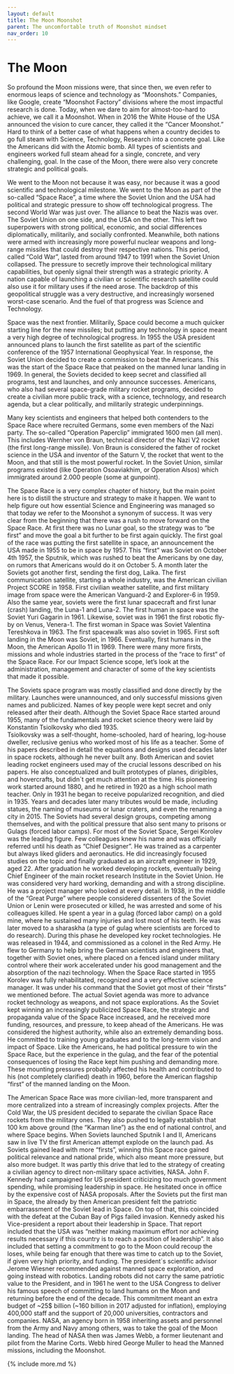 ```yaml
---
layout: default
title: The Moon Moonshot
parent: The uncomfortable truth of Moonshot mindset
nav_order: 10
---
```


# The Moon

So profound the Moon missions were, that since then, we even refer to enormous leaps of science and technology as “Moonshots.” Companies, like Google, create “Moonshot Factory” divisions where the most impactful research is done. Today, when we dare to aim for almost-too-hard to achieve, we call it a Moonshot. When in 2016 the White House of the USA announced the vision to cure cancer, they called it the “Cancer Moonshot.” Hard to think of a better case of what happens when a country decides to go full steam with Science, Technology, Research into a concrete goal. Like the Americans did with the Atomic bomb. All types of scientists and engineers worked full steam ahead for a single, concrete, and very challenging, goal. In the case of the Moon, there were also very concrete strategic and political goals.

We went to the Moon not because it was easy, nor because it was a good scientific and technological milestone. We went to the Moon as part of the so-called “Space Race”, a time where the Soviet Union and the USA had political and strategic pressure to show off technological progress. The second World War was just over. The alliance to beat the Nazis was over. The Soviet Union on one side, and the USA on the other. This left two superpowers with strong political, economic, and social differences diplomatically, militarily, and socially confronted. Meanwhile, both nations were armed with increasingly more powerful nuclear weapons and long-range missiles that could destroy their respective nations. This period, called “Cold War”, lasted from around 1947 to 1991 when the Soviet Union collapsed. The pressure to secretly improve their technological military capabilities, but openly signal their strength was a strategic priority. A nation capable of launching a civilian or scientific research satellite could also use it for military uses if the need arose. The backdrop of this geopolitical struggle was a very destructive, and increasingly worsened worst-case scenario. And the fuel of that progress was Science and Technology.

Space was the next frontier. Militarily, Space could become a much quicker starting line for the new missiles; but putting any technology in space meant a very high degree of technological progress. In 1955 the USA president announced plans to launch the first satellite as part of the scientific conference of the 1957 International Geophysical Year. In response, the Soviet Union decided to create a commission to beat the Americans. This was the start of the Space Race that peaked on the manned lunar landing in 1969. In general, the Soviets decided to keep secret and classified all programs, test and launches, and only announce successes. Americans, who also had several space-grade military rocket programs, decided to create a civilian more public track, with a science, technology, and research agenda, but a clear politically, and militarily strategic underpinnings.

Many key scientists and engineers that helped both contenders to the Space Race where recruited Germans, some even members of the Nazi party. The so-called “Operation Paperclip” immigrated 1600 men (all men). This includes Wernher von Braun, technical director of the Nazi V2 rocket (the first long-range missile). Von Braun is considered the father of rocket science in the USA and inventor of the Saturn V, the rocket that went to the Moon, and that still is the most powerful rocket.  In the Soviet Union, similar programs existed (like Operation Osoaviakhim, or Operation Alsos) which immigrated around 2.000 people (some at gunpoint).

The Space Race is a very complex chapter of history, but the main point here is to distill the structure and strategy to make it happen. We want to help figure out how essential Science and Engineering was managed so that today we refer to the Moonshot a synonym of success. It was very clear from the beginning that there was a rush to move forward on the Space Race. At first there was no Lunar goal, so the strategy was to “be first” and move the goal a bit further to be first again quickly. The first goal of the race was putting the first satellite in space, an announcement the USA made in 1955 to be in space by 1957. This “first” was Soviet on October 4th 1957, the Sputnik, which was rushed to beat the Americans by one day, on rumors that Americans would do it on October 5. A month later the Soviets got another first, sending the first dog, Laika. The first communication satellite, starting a whole industry, was the American civilian Project SCORE in 1958. First civilian weather satellite, and first military image from space were the American Vanguard-2 and Explorer-6 in 1959. Also the same year, soviets were the first lunar spacecraft and first lunar (crash) landing, the Luna-1 and Luna-2. The first human in space was the Soviet Yuri Gagarin in 1961. Likewise, soviet was in 1961 the first robotic fly-by on Venus, Venera-1. The first woman in Space was Soviet Valentina Tereshkova in 1963. The first spacewalk was also soviet in 1965. First soft landing in the Moon was Soviet, in 1966. Eventually, first humans in the Moon, the American Apollo 11 in 1969. There were many more firsts, missions and whole industries started in the process of the “race to first” of the Space Race. For our Impact Science scope, let’s look at the administration, management and character of some of the key scientists that made it possible.

The Soviets space program was mostly classified and done directly by the military. Launches were unannounced, and only successful missions given names and publicized. Names of key people were kept secret and only released after their death. Although the Soviet Space Race started around 1955, many of the fundamentals and rocket science theory were laid by Konstantin Tsiolkovsky who died 1935.  
Tsiolkovsky was a self-thought, home-schooled, hard of hearing, log-house dweller, reclusive genius who worked most of his life as a teacher. Some of his papers described in detail the equations and designs used decades later in space rockets, although he never built any. Both American and soviet leading rocket engineers used may of the crucial lessons described on his papers. He also conceptualized and built prototypes of planes, dirigibles, and hovercrafts, but didn´t get much attention at the time. His pioneering work started around 1880, and he retired in 1920 as a high school math teacher. Only in 1931 he began to receive popularized recognition, and died in 1935. Years and decades later many tributes would be made, including statues, the naming of museums or lunar craters, and even the renaming a city in 2015.
The Soviets had several design groups, competing among themselves, and with the political pressure that also sent many to prisons or Gulags (forced labor camps). For most of the Soviet Space, Sergei Korolev was the leading figure. Few colleagues knew his name and was officially referred until his death as “Chief Designer”. He was trained as a carpenter but always liked gliders and aeronautics. He did increasingly focused studies on the topic and finally graduated as an aircraft engineer in 1929, aged 22. After graduation he worked developing rockets, eventually being Chief Engineer of the main rocket research Institute in the Soviet Union. He was considered very hard working, demanding and with a strong discipline. He was a project manager who looked at every detail. In 1938, in the middle of the “Great Purge” where people considered dissenters of the Soviet Union or Lenin were prosecuted or killed, he was arrested and some of his colleagues killed. He spent a year in a gulag (forced labor camp) on a gold mine, where he sustained many injuries and lost most of his teeth. He was later moved to a sharaskha (a type of gulag where scientists are forced to do research). During this phase he developed key rocket technologies. He was released in 1944, and commissioned as a colonel in the Red Army. He flew to Germany to help bring the German scientists and engineers that, together with Soviet ones, where placed on a fenced island under military control where their work accelerated under his good management and the absorption of the nazi technology.
When the Space Race started in 1955 Korolev was fully rehabilitated, recognized and a very effective science manager. It was under his command that the Soviet got most of their “firsts” we mentioned before. The actual Soviet agenda was more to advance rocket technology as weapons, and not space explorations. As the Soviet kept winning an increasingly publicized Space Race, the strategic and propaganda value of the Space Race increased, and he received more funding, resources, and pressure, to keep ahead of the Americans.
He was considered the highest authority, while also an extremely demanding boss. He committed to training young graduates and to the long-term vision and impact of Space. Like the Americans, he had political pressure to win the Space Race, but the experience in the gulag, and the fear of the potential consequences of losing the Race kept him pushing and demanding more. These mounting pressures probably affected his health and contributed to his (not completely clarified) death in 1960, before the American flagship “first” of the manned landing on the Moon.

The American Space Race was more civilian-led, more transparent and more centralized into a stream of increasingly complex projects. After the Cold War, the US president decided to separate the civilian Space Race rockets from the military ones. They also pushed to legally establish that 100 km above ground (the “Karman line”) as the end of national control, and where Space begins. When Soviets launched Sputnik I and II, Americans saw in live TV the first American attempt explode on the launch pad. As Soviets gained lead with more “firsts”, winning this Space race gained political relevance and national pride, which also meant more pressure, but also more budget. It was partly this drive that led to the strategy of creating a civilian agency to direct non-military space activities, NASA. John F. Kennedy had campaigned for US president criticizing too much government spending, while promising leadership in space. He hesitated once in office by the expensive cost of NASA proposals. After the Soviets put the first man in Space, the already by then American president felt the patriotic embarrassment of the Soviet lead in Space. On top of that, this coincided with the defeat at the Cuban Bay of Pigs failed invasion. Kennedy asked his Vice-president a report about their leadership in Space. That report included that the USA was “neither making maximum effort nor achieving results necessary if this country is to reach a position of leadership”. It also included that setting a commitment to go to the Moon could recoup the loses, while being far enough that there was time to catch up to the Soviet, if given very high priority, and funding. The president´s scientific advisor Jerome Wiesner recommended against manned space exploration, and going instead with robotics. Landing robots did not carry the same patriotic value to the President, and in 1961 he went to the USA Congress to deliver his famous speech of committing to land humans on the Moon and returning before the end of the decade. This commitment meant an extra budget of ~25$ billion (~160 billion in 2017 adjusted for inflation), employing 400,000 staff and the support of 20,000 universities, contractors and companies. NASA, an agency born in 1958 inheriting assets and personnel from the Army and Navy among others, was to take the goal of the Moon landing. The head of NASA then was James Webb, a former lieutenant and pilot from the Marine Corts. Webb hired George Muller to head the Manned missions, including the Moonshot.





{% include more.md %}

